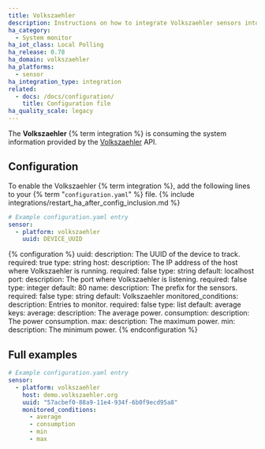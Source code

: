 ```yaml
---
title: Volkszaehler
description: Instructions on how to integrate Volkszaehler sensors into Home Assistant.
ha_category:
  - System monitor
ha_iot_class: Local Polling
ha_release: 0.78
ha_domain: volkszaehler
ha_platforms:
  - sensor
ha_integration_type: integration
related:
  - docs: /docs/configuration/
    title: Configuration file
ha_quality_scale: legacy
---
```


The **Volkszaehler** {% term integration %} is consuming the system information provided by the [Volkszaehler](https://wiki.volkszaehler.org/) API.

## Configuration

To enable the Volkszaehler {% term integration %}, add the following lines to your {% term "`configuration.yaml`" %} file.
{% include integrations/restart_ha_after_config_inclusion.md %}

```yaml
# Example configuration.yaml entry
sensor:
  - platform: volkszaehler
    uuid: DEVICE_UUID
```

{% configuration %}
uuid:
  description: The UUID of the device to track.
  required: true
  type: string
host:
  description: The IP address of the host where Volkszaehler is running.
  required: false
  type: string
  default: localhost
port:
  description: The port where Volkszaehler is listening.
  required: false
  type: integer
  default: 80
name:
  description: The prefix for the sensors.
  required: false
  type: string
  default: Volkszaehler
monitored_conditions:
  description: Entries to monitor.
  required: false
  type: list
  default: average
  keys:
    average:
      description: The average power.
    consumption:
      description: The power consumption.
    max:
      description: The maximum power.
    min:
      description: The minimum power.
{% endconfiguration %}

## Full examples

```yaml
# Example configuration.yaml entry
sensor:
  - platform: volkszaehler
    host: demo.volkszaehler.org
    uuid: "57acbef0-88a9-11e4-934f-6b0f9ecd95a8"
    monitored_conditions:
      - average
      - consumption
      - min
      - max
```
